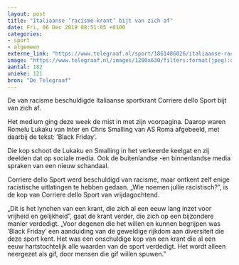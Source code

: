 ```yaml
---
layout: post
title: "Italiaanse ’racisme-krant’ bijt van zich af"
date: Fri, 06 Dec 2019 08:51:05 +0100
categories: 
- sport 
- algemeen 
externe_link: "https://www.telegraaf.nl/sport/1861486026/italiaanse-racisme-krant-bijt-van-zich-af"
image: "https://www.telegraaf.nl/images/1200x630/filters:format(jpeg):quality(80)/cdn-kiosk-api.telegraaf.nl/f9882120-1801-11ea-8246-0218eaf05005.png"
aantal: 182
unieke: 121
bron: "De Telegraaf"
---
```


<p class="intro">De van racisme beschuldigde Italiaanse sportkrant Corriere dello Sport bijt van zich af.</p> <p>Het medium ging deze week de mist in met zijn voorpagina. Daarop waren Romelu Lukaku van Inter en Chris Smalling van AS Roma afgebeeld, met daarbij de tekst: ’Black Friday’.</p><p>Die kop schoot de Lukaku en Smalling in het verkeerde keelgat en zij deelden dat op sociale media. Ook de buitenlandse -en binnenlandse media spraken van een nieuw schandaal.</p><p>Corriere dello Sport werd beschuldigd van racisme, maar ontkent zelf enige racistische uitlatingen te hebben gedaan. „Wie noemen jullie racistisch?”, is de kop van Corriere dello Sport van vrijdagochtend.</p><p>„Dit is het lynchen van een krant, die zich al een eeuw lang inzet voor vrijheid en gelijkheid”, gaat de krant verder, die zich op een bijzondere manier verdedigt. „Voor degenen die het willen en kunnen begrijpen was ’Black Friday’ een aanduiding van de geweldige rijkdom aan diversiteit die deze sport kent. Het was een onschuldige kop van een krant die al een eeuw hartstochtelijk alle waarden van de sport verdedigt. Het wordt alleen neergezet als gif, door mensen die gif willen spuwen.”</p>
